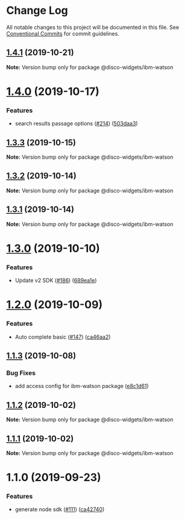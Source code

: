 # Change Log

All notable changes to this project will be documented in this file.
See [Conventional Commits](https://conventionalcommits.org) for commit guidelines.

## [1.4.1](http:///ibm-watson/compare/@disco-widgets/ibm-watson@1.4.0...@disco-widgets/ibm-watson@1.4.1) (2019-10-21)

**Note:** Version bump only for package @disco-widgets/ibm-watson





# [1.4.0](http:///ibm-watson/compare/@disco-widgets/ibm-watson@1.3.3...@disco-widgets/ibm-watson@1.4.0) (2019-10-17)


### Features

* search results passage options ([#214](http:///ibm-watson/issues/214)) ([503daa3](http:///ibm-watson/commits/503daa3))





## [1.3.3](http:///ibm-watson/compare/@disco-widgets/ibm-watson@1.3.2...@disco-widgets/ibm-watson@1.3.3) (2019-10-15)

**Note:** Version bump only for package @disco-widgets/ibm-watson





## [1.3.2](http:///ibm-watson/compare/@disco-widgets/ibm-watson@1.3.1...@disco-widgets/ibm-watson@1.3.2) (2019-10-14)

**Note:** Version bump only for package @disco-widgets/ibm-watson





## [1.3.1](http:///ibm-watson/compare/@disco-widgets/ibm-watson@1.3.0...@disco-widgets/ibm-watson@1.3.1) (2019-10-14)

**Note:** Version bump only for package @disco-widgets/ibm-watson





# [1.3.0](http:///ibm-watson/compare/@disco-widgets/ibm-watson@1.2.0...@disco-widgets/ibm-watson@1.3.0) (2019-10-10)


### Features

* Update v2 SDK ([#186](http:///ibm-watson/issues/186)) ([689ea1e](http:///ibm-watson/commits/689ea1e))





# [1.2.0](http:///ibm-watson/compare/@disco-widgets/ibm-watson@1.1.3...@disco-widgets/ibm-watson@1.2.0) (2019-10-09)


### Features

* Auto complete basic ([#147](http:///ibm-watson/issues/147)) ([ca46aa2](http:///ibm-watson/commits/ca46aa2))





## [1.1.3](http:///ibm-watson/compare/@disco-widgets/ibm-watson@1.1.2...@disco-widgets/ibm-watson@1.1.3) (2019-10-08)

### Bug Fixes

- add access config for ibm-watson package ([e8c1d61](http:///ibm-watson/commits/e8c1d61))

## [1.1.2](http:///ibm-watson/compare/@disco-widgets/ibm-watson@1.1.1...@disco-widgets/ibm-watson@1.1.2) (2019-10-02)

**Note:** Version bump only for package @disco-widgets/ibm-watson

## [1.1.1](http:///ibm-watson/compare/@disco-widgets/ibm-watson@1.1.0...@disco-widgets/ibm-watson@1.1.1) (2019-10-02)

**Note:** Version bump only for package @disco-widgets/ibm-watson

# 1.1.0 (2019-09-23)

### Features

- generate node sdk ([#111](http:///ibm-watson/issues/111)) ([ca42740](http:///ibm-watson/commits/ca42740))
